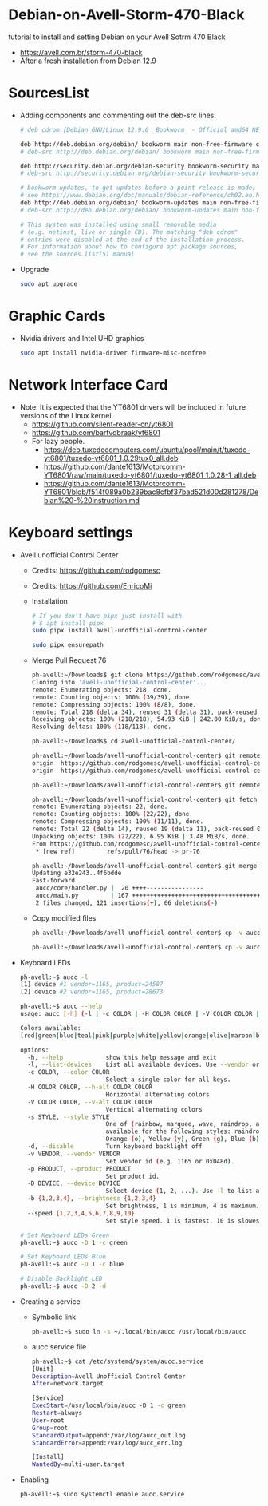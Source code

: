 # Debian-on-Avell-Storm-470-Black
tutorial to install and setting Debian on your Avell Sotrm 470 Black
- https://avell.com.br/storm-470-black
- After a fresh installation from Debian 12.9

# SourcesList

- Adding components and commenting out the deb-src lines.
    
    ```bash
    # deb cdrom:[Debian GNU/Linux 12.9.0 _Bookworm_ - Official amd64 NETINST with firmware 20250111-10:54]/ bookworm contrib main non-free-firmware
    
    deb http://deb.debian.org/debian/ bookworm main non-free-firmware contrib non-free
    # deb-src http://deb.debian.org/debian/ bookworm main non-free-firmware
    
    deb http://security.debian.org/debian-security bookworm-security main non-free-firmware contrib non-free
    # deb-src http://security.debian.org/debian-security bookworm-security main non-free-firmware
    
    # bookworm-updates, to get updates before a point release is made;
    # see https://www.debian.org/doc/manuals/debian-reference/ch02.en.html#_updates_and_backports
    deb http://deb.debian.org/debian/ bookworm-updates main non-free-firmware contrib non-free
    # deb-src http://deb.debian.org/debian/ bookworm-updates main non-free-firmware
    
    # This system was installed using small removable media
    # (e.g. netinst, live or single CD). The matching "deb cdrom"
    # entries were disabled at the end of the installation process.
    # For information about how to configure apt package sources,
    # see the sources.list(5) manual
    ```
- Upgrade
    
    ```bash
    sudo apt upgrade
    ```

# Graphic Cards

- Nvidia drivers and Intel UHD graphics
    
    ```bash
    sudo apt install nvidia-driver firmware-misc-nonfree
    ```
    

# Network Interface Card

- Note: It is expected that the YT6801 drivers will be included in future versions of the Linux kernel.
    - https://github.com/silent-reader-cn/yt6801
    - https://github.com/bartvdbraak/yt6801
    - For lazy people.
        - https://deb.tuxedocomputers.com/ubuntu/pool/main/t/tuxedo-yt6801/tuxedo-yt6801_1.0.29tux0_all.deb
        - https://github.com/dante1613/Motorcomm-YT6801/raw/main/tuxedo-yt6801/tuxedo-yt6801_1.0.28-1_all.deb
        - https://github.com/dante1613/Motorcomm-YT6801/blob/f514f089a0b239bac8cfbf37bad521d00d281278/Debian%20-%20instruction.md

# Keyboard settings

- Avell unofficial Control Center
    - Credits: https://github.com/rodgomesc
    - Credits: https://github.com/EnricoMi
    - Installation
        
        ```bash
        # If you don't have pipx just install with 
        # $ apt install pipx
        sudo pipx install avell-unofficial-control-center
        
        sudo pipx ensurepath
        ```
        
    - Merge Pull Request 76
        
        ```bash
        ph-avell:~/Downloads$ git clone https://github.com/rodgomesc/avell-unofficial-control-center.git
        Cloning into 'avell-unofficial-control-center'...
        remote: Enumerating objects: 218, done.
        remote: Counting objects: 100% (39/39), done.
        remote: Compressing objects: 100% (8/8), done.
        remote: Total 218 (delta 34), reused 31 (delta 31), pack-reused 179 (from 1)
        Receiving objects: 100% (218/218), 54.93 KiB | 242.00 KiB/s, done.
        Resolving deltas: 100% (118/118), done.
        
        ph-avell:~/Downloads$ cd avell-unofficial-control-center/
        
        ph-avell:~/Downloads/avell-unofficial-control-center$ git remote -v 
        origin	https://github.com/rodgomesc/avell-unofficial-control-center.git (fetch)
        origin	https://github.com/rodgomesc/avell-unofficial-control-center.git (push)
        
        ph-avell:~/Downloads/avell-unofficial-control-center$ git remote add rodgomesc https://github.com/rodgomesc/avell-unofficial-control-center.git
        
        ph-avell:~/Downloads/avell-unofficial-control-center$ git fetch rodgomesc pull/76/head:pr-76
        remote: Enumerating objects: 22, done.
        remote: Counting objects: 100% (22/22), done.
        remote: Compressing objects: 100% (11/11), done.
        remote: Total 22 (delta 14), reused 19 (delta 11), pack-reused 0 (from 0)
        Unpacking objects: 100% (22/22), 6.95 KiB | 3.48 MiB/s, done.
        From https://github.com/rodgomesc/avell-unofficial-control-center
         * [new ref]         refs/pull/76/head -> pr-76
        
        ph-avell:~/Downloads/avell-unofficial-control-center$ git merge pr-76
        Updating e32e243..4f6bdde
        Fast-forward
         aucc/core/handler.py |  20 ++++----------------
         aucc/main.py         | 167 +++++++++++++++++++++++++++++++++++++++++++++++++++++++++++++++++++++++++++++++++++++++++++++++++++++++++++++++++------------------------------------------------
         2 files changed, 121 insertions(+), 66 deletions(-)
        ```
        
    - Copy modified files
        
        ```bash
        ph-avell:~/Downloads/avell-unofficial-control-center$ cp -v aucc/core/handler.py ~/.local/pipx/venvs/avell-unofficial-control-center/lib/python3.11/site-packages/aucc/core/handler.py
        
        ph-avell:~/Downloads/avell-unofficial-control-center$ cp -v aucc/main.py ~/.local/pipx/venvs/avell-unofficial-control-center/lib/python3.11/site-packages/aucc/main.py
        ```
        
- Keyboard LEDs
    
    ```bash
    ph-avell:~$ aucc -l
    [1] device #1 vendor=1165, product=24587
    [2] device #2 vendor=1165, product=28673
    
    ph-avell:~$ aucc --help
    usage: aucc [-h] (-l | -c COLOR | -H COLOR COLOR | -V COLOR COLOR | -s STYLE | -d) [-v VENDOR] [-p PRODUCT] [-D DEVICE] [-b {1,2,3,4}] [--speed {1,2,3,4,5,6,7,8,9,10}]
    
    Colors available:
    [red|green|blue|teal|pink|purple|white|yellow|orange|olive|maroon|brown|gray|skyblue|navy|crimson|darkgreen|lightgreen|gold|violet] 
    
    options:
      -h, --help            show this help message and exit
      -l, --list-devices    List all available devices. Use --vendor or --product to look for other vendors.
      -c COLOR, --color COLOR
                            Select a single color for all keys.
      -H COLOR COLOR, --h-alt COLOR COLOR
                            Horizontal alternating colors
      -V COLOR COLOR, --v-alt COLOR COLOR
                            Vertical alternating colors
      -s STYLE, --style STYLE
                            One of (rainbow, marquee, wave, raindrop, aurora, random, reactive, breathing, ripple, reactiveripple, reactiveaurora, fireworks). Additional single colors are
                            available for the following styles: raindrop, aurora, random, reactive, breathing, ripple, reactiveripple, reactiveaurora and fireworks. These colors are: Red (r),
                            Orange (o), Yellow (y), Green (g), Blue (b), Teal (t), Purple (p). Append those styles with the start letter of the color you would like (e.g. rippler = Ripple Red
      -d, --disable         Turn keyboard backlight off
      -v VENDOR, --vendor VENDOR
                            Set vendor id (e.g. 1165 or 0x048d).
      -p PRODUCT, --product PRODUCT
                            Set product id.
      -D DEVICE, --device DEVICE
                            Select device (1, 2, ...). Use -l to list available devices.
      -b {1,2,3,4}, --brightness {1,2,3,4}
                            Set brightness, 1 is minimum, 4 is maximum.
      --speed {1,2,3,4,5,6,7,8,9,10}
                            Set style speed. 1 is fastest. 10 is slowest
    
    # Set Keyboard LEDs Green 
    ph-avell:~$ aucc -D 1 -c green
    
    # Set Keyboard LEDs Blue 
    ph-avell:~$ aucc -D 1 -c blue
    
    # Disable Backlight LED
    ph-avell:~$ aucc -D 2 -d
    ```
    
- Creating a service
    - Symbolic link
        
        ```bash
        ph-avell:~$ sudo ln -s ~/.local/bin/aucc /usr/local/bin/aucc
        ```
        
    - aucc.service file
        
        ```bash
        ph-avell:~$ cat /etc/systemd/system/aucc.service 
        [Unit]
        Description=Avell Unofficial Control Center
        After=network.target
        
        [Service]
        ExecStart=/usr/local/bin/aucc -D 1 -c green
        Restart=always
        User=root
        Group=root
        StandardOutput=append:/var/log/aucc_out.log
        StandardError=append:/var/log/aucc_err.log
        
        [Install]
        WantedBy=multi-user.target
        ```
        
- Enabling
    
    ```bash
    ph-avell:~$ sudo systemctl enable aucc.service
    ```
